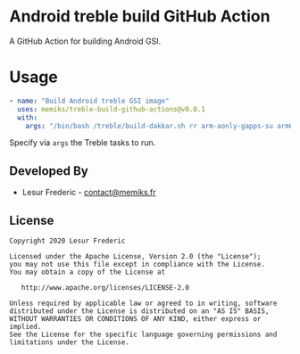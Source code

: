# Android treble build GitHub Action

A GitHub Action for building Android GSI.

# Usage

```yml
- name: "Build Android treble GSI image"
  uses: memiks/treble-build-github-actions@v0.0.1
  with:
    args: "/bin/bash /treble/build-dakkar.sh rr arm-aonly-gapps-su arm64-ab-go-nosu"
```

Specify via `args` the Treble tasks to run.

Developed By
------------

* Lesur Frederic - <contact@memiks.fr>

License
-------

    Copyright 2020 Lesur Frederic

    Licensed under the Apache License, Version 2.0 (the "License");
    you may not use this file except in compliance with the License.
    You may obtain a copy of the License at

       http://www.apache.org/licenses/LICENSE-2.0

    Unless required by applicable law or agreed to in writing, software
    distributed under the License is distributed on an "AS IS" BASIS,
    WITHOUT WARRANTIES OR CONDITIONS OF ANY KIND, either express or implied.
    See the License for the specific language governing permissions and
    limitations under the License.
